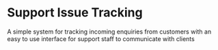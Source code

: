 # Support Issue Tracking

A simple system for tracking incoming enquiries from customers with an easy to use interface for support staff to
communicate with clients